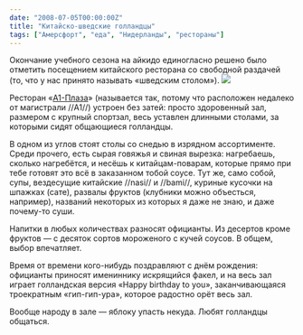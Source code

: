```yaml
---
date: "2008-07-05T00:00:00Z"
title: "Китайско-шведские голландцы"
tags: ["Амерсфорт", "еда", "Нидерланды", "рестораны"]
---
```


Окончание учебного сезона на айкидо единогласно решено было отметить посещением китайского ресторана со свободной раздачей (то, что у нас принято называть «шведским столом»).
![](img:2.bp.blogspot.com/-gn2KBmL6DPs/T43K95W9WLI/AAAAAAAAPDo/tsEteruUvR8/s1600/a1plaza.jpg)

<!--more-->

Ресторан «[A1-Плаза](http://www.a1-plaza.nl/)» (называется так, потому что расположен недалеко от магистрали //A1//) устроен без затей: просто здоровенный зал, размером с крупный спортзал, весь уставлен длинными столами, за которыми сидят общающиеся голландцы.

В одном из углов стоят столы со снедью в изрядном ассортименте. Среди прочего, есть сырая говяжья и свиная вырезка: нагребаешь, сколько нагребётся, и несёшь к китайцам-поварам, которые прямо при тебе готовят это всё в заказанном тобой соусе. Тут же, само собой, супы, вездесущие китайские //nasi// и //bami//, куриные кусочки на шпажках (сате), развалы фруктов (клубники можно объесться, например), названий некоторых из которых я даже не знаю, и даже почему-то суши.

Напитки в любых количествах разносят официанты. Из десертов кроме фруктов — с десяток сортов мороженого с кучей соусов. В общем, выбор впечатляет.

Время от времени кого-нибудь поздравляют с днём рождения: официанты приносят имениннику искрящийся факел, и на весь зал играет голландская версия «Happy birthday to you», заканчивающаяся троекратным «гип-гип-ура», которое радостно орёт весь зал.

Вообще народу в зале — яблоку упасть некуда. Любят голландцы общаться.
